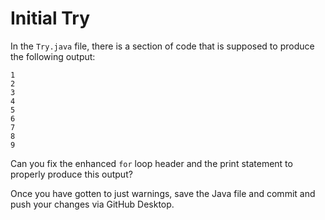 # Initial Try

In the `Try.java` file, there is a section of code that is supposed to produce the following output:

```
1
2
3
4
5
6
7
8
9
```

Can you fix the enhanced `for` loop header and the print statement to properly produce this output?

Once you have gotten to just warnings, save the Java file and commit and push your changes via GitHub Desktop.

